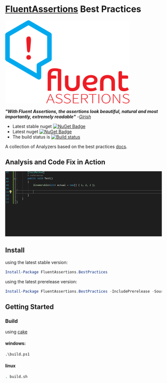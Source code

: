 # [FluentAssertions](http://fluentassertions.com/) Best Practices

<img src="./assets/fluent_assertions.svg.png" width="400">

***"With Fluent Assertions, the assertions look beautiful, natural and most importantly, extremely readable"*** -[_Girish_](https://twitter.com/girishracharya)

* Latest stable nuget [![NuGet Badge](https://buildstats.info/nuget/fluentassertions.bestpractices)](https://www.nuget.org/packages/fluentassertions.bestpractices/)
* Latest nuget [![NuGet Badge](https://buildstats.info/nuget/fluentassertions.bestpractices?includePreReleases=true)](https://www.nuget.org/packages/fluentassertions.bestpractices/)
* The build status is [![Build status](https://ci.appveyor.com/api/projects/status/xxx1txj7qmxwobej?svg=true)](https://ci.appveyor.com/project/Meir017/fluentassertions-bestpractices)

A collection of Analyzers based on the best practices [docs](https://github.com/fluentassertions/fluentassertions/tree/release-5.0/docs/_data/tips).

## Analysis and Code Fix in Action

![Demo](assets/demo.gif)

## Install

using the latest stable version:

```powershell
Install-Package FluentAssertions.BestPractices
```

using the latest prerelease version:

```powershell
Install-Package FluentAssertions.BestPractices -IncludePrerelease -Source https://ci.appveyor.com/nuget/fluentassertions-bestpractices
```


## Getting Started

### Build

using [cake](https://cakebuild.net/)

#### windows:

```ps
.\build.ps1
```

#### linux

```sh
. build.sh
```
